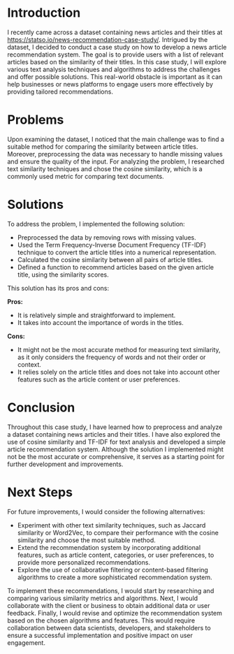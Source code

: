 # Introduction

I recently came across a dataset containing news articles and their titles at https://statso.io/news-recommendation-case-study/. Intrigued by the dataset, I decided to conduct a case study on how to develop a news article recommendation system. The goal is to provide users with a list of relevant articles based on the similarity of their titles. In this case study, I will explore various text analysis techniques and algorithms to address the challenges and offer possible solutions. This real-world obstacle is important as it can help businesses or news platforms to engage users more effectively by providing tailored recommendations.

# Problems

Upon examining the dataset, I noticed that the main challenge was to find a suitable method for comparing the similarity between article titles. Moreover, preprocessing the data was necessary to handle missing values and ensure the quality of the input. For analyzing the problem, I researched text similarity techniques and chose the cosine similarity, which is a commonly used metric for comparing text documents.

# Solutions

To address the problem, I implemented the following solution:

- Preprocessed the data by removing rows with missing values.
- Used the Term Frequency-Inverse Document Frequency (TF-IDF) technique to convert the article titles into a numerical representation.
- Calculated the cosine similarity between all pairs of article titles.
- Defined a function to recommend articles based on the given article title, using the similarity scores.

This solution has its pros and cons:

**Pros:**

- It is relatively simple and straightforward to implement.
- It takes into account the importance of words in the titles.

**Cons:**

- It might not be the most accurate method for measuring text similarity, as it only considers the frequency of words and not their order or context.
- It relies solely on the article titles and does not take into account other features such as the article content or user preferences.

# Conclusion

Throughout this case study, I have learned how to preprocess and analyze a dataset containing news articles and their titles. I have also explored the use of cosine similarity and TF-IDF for text analysis and developed a simple article recommendation system. Although the solution I implemented might not be the most accurate or comprehensive, it serves as a starting point for further development and improvements.

# Next Steps

For future improvements, I would consider the following alternatives:

- Experiment with other text similarity techniques, such as Jaccard similarity or Word2Vec, to compare their performance with the cosine similarity and choose the most suitable method.
- Extend the recommendation system by incorporating additional features, such as article content, categories, or user preferences, to provide more personalized recommendations.
- Explore the use of collaborative filtering or content-based filtering algorithms to create a more sophisticated recommendation system.

To implement these recommendations, I would start by researching and comparing various similarity metrics and algorithms. Next, I would collaborate with the client or business to obtain additional data or user feedback. Finally, I would revise and optimize the recommendation system based on the chosen algorithms and features. This would require collaboration between data scientists, developers, and stakeholders to ensure a successful implementation and positive impact on user engagement.
